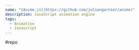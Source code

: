 ```yaml
---
name: "[Anime.js](https://github.com/juliangarnier/anime)"
description: JavaScript animation engine
tags:
  - Animation
  - Javascript
---
```

#repo